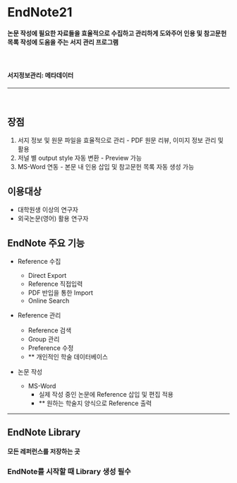 # EndNote21

#### 논문 작성에 필요한 자료들을 효율적으로 수집하고 관리하게 도와주어 인용 및 참고문헌 목록 작성에 도움을 주는 서지 관리 프로그램

<br>

#### 서지정보관리: 메타데이터

---

<br>

## 장점

1. 서지 정보 및 원문 파일을 효율적으로 관리  -  PDF 원문 리뷰, 이미지 정보 관리 및 활용
2. 저널 별 output style 자동 변환  -  Preview 가능
3. MS-Word 연동  -  본문 내 인용 삽입 및 참고문헌 목록 자동 생성 가능



## 이용대상

- 대학원생 이상의 연구자
- 외국논문(영어) 활용 연구자


## EndNote 주요 기능

- Reference 수집
  - Direct Export
  - Reference 직접입력
  - PDF 반입을 통한 Import
  - Online Search
    
- Reference 관리
  - Reference 검색
  - Group 관리
  - Preference 수정
  - ** 개인적인 학술 데이터베이스
    
- 논문 작성
  - MS-Word
    - 실제 작성 중인 논문에 Reference 삽입 및 편집 적용
    - ** 원하는 학술지 양식으로 Reference 출력


---

## EndNote Library

#### 모든 레퍼런스를 저장하는 곳

### EndNote를 시작할 때 Library 생성 필수
